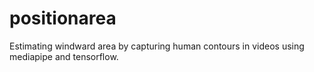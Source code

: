 # positionarea
Estimating windward area by capturing human contours in videos using mediapipe and tensorflow.

